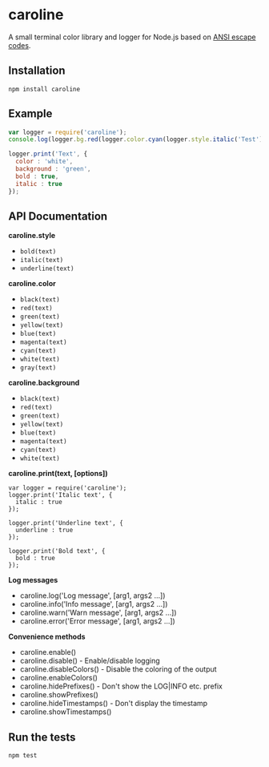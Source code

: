 caroline
========

A small terminal color library and logger for Node.js based on [ANSI escape codes](http://en.wikipedia.org/wiki/ANSI_escape_code#Colors).

Installation
------------

    npm install caroline
    
Example
-------
```js
var logger = require('caroline');
console.log(logger.bg.red(logger.color.cyan(logger.style.italic('Test'))));

logger.print('Text', {
  color : 'white',
  background : 'green',
  bold : true,
  italic : true
});
```


API Documentation
-----------------
__caroline.style__

* `bold(text)`
* `italic(text)`
* `underline(text)`

__caroline.color__

* `black(text)`
* `red(text)`
* `green(text)`
* `yellow(text)`
* `blue(text)`
* `magenta(text)`
* `cyan(text)`
* `white(text)`
* `gray(text)`

__caroline.background__

* `black(text)`
* `red(text)`
* `green(text)`
* `yellow(text)`
* `blue(text)`
* `magenta(text)`
* `cyan(text)`
* `white(text)`

__caroline.print(text, [options])__

```
var logger = require('caroline');
logger.print('Italic text', {
  italic : true
});

logger.print('Underline text', {
  underline : true
});

logger.print('Bold text', {
  bold : true
});
```

__Log messages__

* caroline.log('Log message', [arg1, args2 ...])
* caroline.info('Info message', [arg1, args2 ...])
* caroline.warn('Warn message', [arg1, args2 ...])
* caroline.error('Error message', [arg1, args2 ...])

__Convenience methods__ 
* caroline.enable()
* caroline.disable() - Enable/disable logging
* caroline.disableColors() - Disable the coloring of the output
* caroline.enableColors()
* caroline.hidePrefixes() - Don't show the LOG|INFO etc. prefix
* caroline.showPrefixes()
* caroline.hideTimestamps() - Don't display the timestamp
* caroline.showTimestamps()

Run the tests
-------------

    npm test
